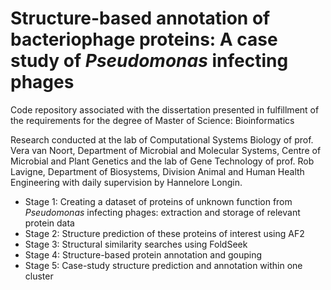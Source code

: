 # Structure-based annotation of bacteriophage proteins:  A case study of *Pseudomonas* infecting phages

Code repository associated with the dissertation presented in fulfillment of the requirements for the degree of Master of Science: Bioinformatics

Research conducted at the lab of Computational Systems Biology of prof. Vera van Noort, Department of Microbial and Molecular Systems, Centre of Microbial and Plant Genetics and the lab of Gene Technology of prof. Rob Lavigne, Department of Biosystems, Division Animal and Human Health Engineering with daily supervision by Hannelore Longin.

- Stage 1: Creating a dataset of proteins of unknown function from *Pseudomonas* infecting phages: extraction and storage of relevant protein data
- Stage 2: Structure prediction of these proteins of interest using AF2
- Stage 3: Structural similarity searches using FoldSeek
- Stage 4: Structure-based protein annotation and gouping
- Stage 5: Case-study structure prediction and annotation within one cluster
